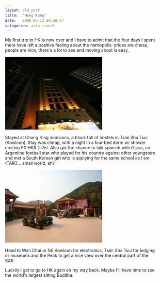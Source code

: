 ```yaml
---
layout: old_post
title:  "Hong Kong"
date:   2008-03-13 06:58:57 
categories: asia travel 
---
```

My first trip to HK is now over and I have to admit that the four days I spent there have left a positive feeling about the metropolis: prices are cheap, people are nice, there's a lot to see and moving about is easy.

![](/images/kassi/cc42ec8137639ac885da5d31fed82d18.jpg)

Stayed at Chung King mansions, a block full of hostels in Tsim Sha Tsui (Kowloon). Stay was cheap, with a night in a four bed dorm w/ shower costing 90 HK$ (~7e). Also got the chance to talk spanish with Oscar, an Argentine football star who played for his country against other youngsters and met a South Korean girl who is applying for the same school as I am (TAIK)... small world, eh?	

![](/images/kassi/d7d404e13231891b3762fb0c725ee4ce.jpg)

Head to Wan Chai or NE Kowloon for electronics, Tsim Sha Tsui for lodging or museums and the Peak to get a nice view over the central part of the SAR.

Luckily I get to go to HK again on my way back. Maybe I'll have time to see the world's largest sitting Buddha.
